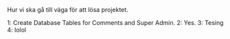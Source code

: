 Hur vi ska gå till väga för att lösa projektet.

1: Create Database Tables for Comments and Super Admin.
2: Yes.
3: Tesing
4: lolol